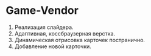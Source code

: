 # Game-Vendor

1. Реализация слайдера.
2. Адаптивная, коссбраузерная верстка.
3. Динамическая отрисовка карточек постранично.
4. Добавление новой карточки.
